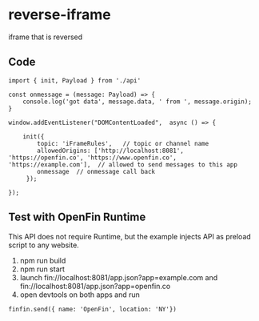 # reverse-iframe
iframe that is reversed

## Code 
~~~
import { init, Payload } from './api'

const onmessage = (message: Payload) => {
    console.log('got data', message.data, ' from ', message.origin);
}

window.addEventListener("DOMContentLoaded",  async () => {

    init({
        topic: 'iFrameRules',   // topic or channel name
        allowedOrigins: ['http://localhost:8081', 'https://openfin.co', 'https://www.openfin.co', 'https://example.com'],  // allowed to send messages to this app
        onmessage  // onmessage call back
     });

});
~~~

## Test with OpenFin Runtime

This API does not require Runtime, but the example injects API as preload script to any website.

1. npm run build
2. npm run start
3. launch fin://localhost:8081/app.json?app=example.com and fin://localhost:8081/app.json?app=openfin.co
4. open devtools on both apps and run
~~~
finfin.send({ name: 'OpenFin', location: 'NY'})
~~~
